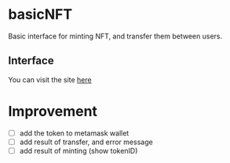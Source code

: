 # basicNFT
Basic interface for minting NFT, and transfer them between users.

## Interface

You can visit the site [here](http://3.8.118.7/)

# Improvement

- [ ] add the token to metamask wallet
- [ ] add result of transfer, and error message 
- [ ] add result of minting (show tokenID)